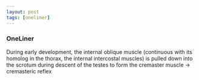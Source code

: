 ```yaml
---
layout: post
tags: [oneliner]
---
```



### OneLiner

During early development, the internal oblique muscle (continuous with its homolog in the thorax, the internal intercostal muscles) is pulled down into the scrotum during descent of the testes to form the cremaster muscle -> cremasteric reflex
